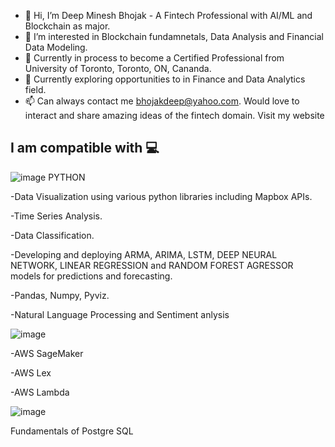 - 👋 Hi, I’m Deep Minesh Bhojak - A Fintech Professional with AI/ML and Blockchain as major.
- 👀 I’m interested in Blockchain fundamnetals, Data Analysis and Financial Data Modeling.
- 🌱 Currently in process to become a Certified Professional from University of Toronto, Toronto, ON, Cananda.
- 💞️ Currently exploring opportunities to in Finance and Data Analytics field.
- 📫 Can always contact me bhojakdeep@yahoo.com. Would love to interact and share amazing ideas of the fintech domain.
      Visit my website 


## I am compatible with 💻
![image](https://user-images.githubusercontent.com/86626839/142473865-9fd7776a-5abb-4ca3-bc14-a64b5d1080f4.png)
 PYTHON
 
 
-Data Visualization using various python libraries including Mapbox APIs.

-Time Series Analysis.

-Data Classification.

-Developing and deploying ARMA, ARIMA, LSTM, DEEP NEURAL NETWORK, LINEAR REGRESSION and RANDOM FOREST AGRESSOR models for predictions and forecasting.

-Pandas, Numpy, Pyviz.

-Natural Language Processing and Sentiment anlysis



![image](https://user-images.githubusercontent.com/86626839/142473409-0a301fde-6712-4842-b9cc-a049df6f4d97.png)

-AWS SageMaker

-AWS Lex

-AWS Lambda



![image](https://user-images.githubusercontent.com/86626839/142473595-2765c3ae-217a-499f-befd-36ce033ff1f1.png)


Fundamentals of Postgre SQL



<!---
Deep-space1/Deep-space1 is a ✨ special ✨ repository because its `README.md` (this file) appears on your GitHub profile.
You can click the Preview link to take a look at your changes.
--->
